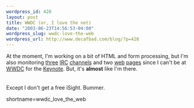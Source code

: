 ```yaml
--- 
wordpress_id: 428
layout: post
title: WWDC (or, I love the net)
date: "2003-06-23T14:56:53-04:00"
wordpress_slug: wwdc-love-the-web
wordpress_url: http://www.decafbad.com/blog/?p=428
---
```

At the moment, I'm working on a bit of HTML and form processing, but
I'm also monitoring <a href="irc://irc.freenode.net/wwdc">three</a> <a href="irc://irc.macnn.com/macnn">IRC</a> <a href="irc://irc.freenode.net/macdev">channels</a> and two <a href="http://www.db79.com/wwdc2003/" target="_top">web</a> <a href="http://wwdc.macnn.com/" target="_top">pages</a> since I can't be 
at <a href="http://developer.apple.com/wwdc/" target="_top">WWDC</a> for the <a href="http://www.apple.com/quicktime/qtv/mwsf03/" target="_top">Keynote</a>.  But, it's <strong>almost</strong> like I'm there.  
<br /><br />
Except I don't get a free iSight.  Bummer.
<!--more-->
shortname=wwdc_love_the_web

